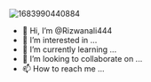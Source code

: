 ![1683990440884](https://github.com/Rizwanali444/Rizwanali444/assets/120648247/9dc4167c-bb4c-4300-9bca-f4dc2653f39a)
- 👋 Hi, I’m @Rizwanali444
- 👀 I’m interested in ...
- 🌱 I’m currently learning ...
- 💞️ I’m looking to collaborate on ...
- 📫 How to reach me ...

<!---
Rizwanali444/Rizwanali444 is a ✨ special ✨ repository because its `README.md` (this file) appears on your GitHub profile.
You can click the Preview link to take a look at your changes.
--->
